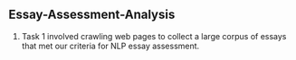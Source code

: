 ## Essay-Assessment-Analysis
1. Task 1 involved crawling web pages to collect a large corpus of essays that met our criteria for NLP essay assessment.
